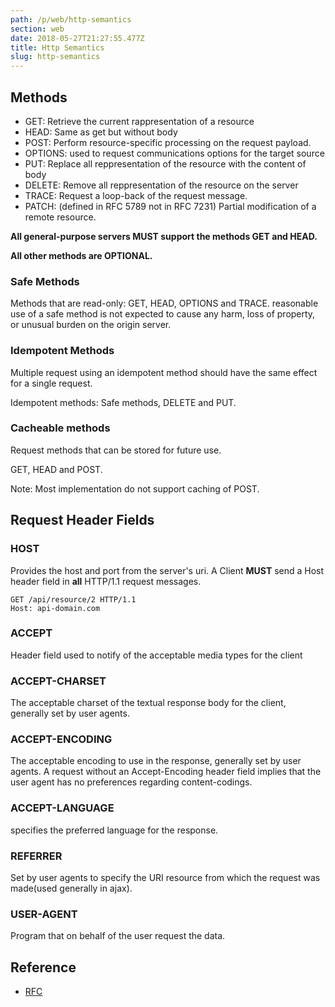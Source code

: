 ```yaml
---
path: /p/web/http-semantics
section: web
date: 2018-05-27T21:27:55.477Z
title: Http Semantics
slug: http-semantics
---
```


## Methods

 - GET: Retrieve the current rappresentation of a resource
 - HEAD: Same as get but without body
 - POST: Perform resource-specific processing on the request payload.
 - OPTIONS: used to request communications options for the target source
 - PUT: Replace all reppresentation of the resource with the content of body
 - DELETE: Remove all reppresentation of the resource on the server
 - TRACE: Request a loop-back of the request message.
 - PATCH: (defined in RFC 5789 not in  RFC 7231) Partial modification of a
 remote resource.

**All general-purpose servers MUST support the methods GET and HEAD.** 

**All other methods are OPTIONAL.**

### Safe Methods

Methods that are read-only: GET, HEAD, OPTIONS and TRACE.
reasonable use of a safe method is not expected to cause any harm, loss of
property, or unusual burden on the origin server.

### Idempotent Methods

Multiple request using an idempotent  method should have the same effect for a single request.

Idempotent methods: Safe methods, DELETE and PUT.

### Cacheable methods

Request methods that can be stored for future use.

GET, HEAD and POST.

Note: Most implementation do not support caching of POST.


## Request Header Fields

### HOST

Provides the host and port from the server's uri.
A Client **MUST** send a Host header field in **all** HTTP/1.1 request messages.

```http
GET /api/resource/2 HTTP/1.1
Host: api-domain.com
```

### ACCEPT

Header field used to notify of the acceptable media types for the client

###  ACCEPT-CHARSET

The acceptable charset of the textual response body for the client, generally set by user agents.

### ACCEPT-ENCODING

The acceptable encoding to use in the response, generally set by user agents.
A request without an Accept-Encoding header field implies that the
user agent has no preferences regarding content-codings.

### ACCEPT-LANGUAGE
specifies the preferred language for the response.

### REFERRER

Set by user agents to specify the URI resource from which the request was made(used generally in ajax).

### USER-AGENT

Program that on behalf of the user request the data.

## Reference

*  [RFC](https://tools.ietf.org/html/rfc7231)
